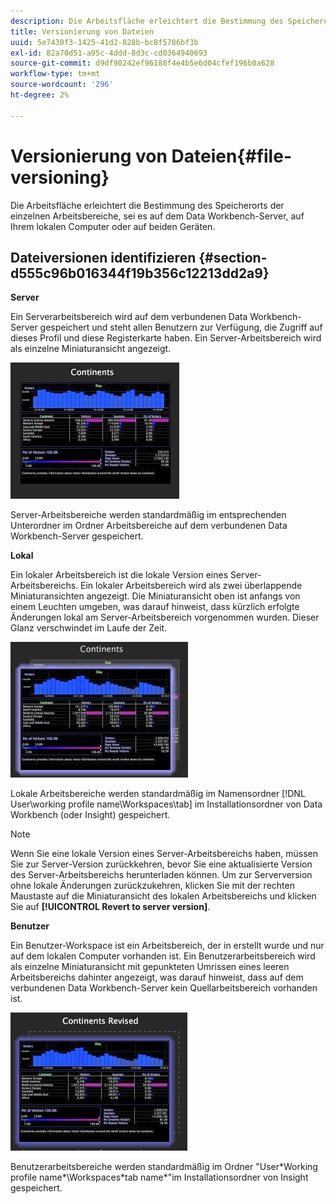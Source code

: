 ```yaml
---
description: Die Arbeitsfläche erleichtert die Bestimmung des Speicherorts der einzelnen Arbeitsbereiche, sei es auf dem Data Workbench-Server, auf Ihrem lokalen Computer oder auf beiden Geräten.
title: Versionierung von Dateien
uuid: 5e7430f3-1425-41d2-828b-bc8f5786bf3b
exl-id: 82a70d51-a95c-4ddd-8d3c-cd0364940693
source-git-commit: d9df90242ef96188f4e4b5e6d04cfef196b0a628
workflow-type: tm+mt
source-wordcount: '296'
ht-degree: 2%

---
```


# Versionierung von Dateien{#file-versioning}

Die Arbeitsfläche erleichtert die Bestimmung des Speicherorts der einzelnen Arbeitsbereiche, sei es auf dem Data Workbench-Server, auf Ihrem lokalen Computer oder auf beiden Geräten.

## Dateiversionen identifizieren {#section-d555c96b016344f19b356c12213dd2a9}

**Server**

Ein Serverarbeitsbereich wird auf dem verbundenen Data Workbench-Server gespeichert und steht allen Benutzern zur Verfügung, die Zugriff auf dieses Profil und diese Registerkarte haben. Ein Server-Arbeitsbereich wird als einzelne Miniaturansicht angezeigt.

![](assets/wsp_thumb_server.png)

Server-Arbeitsbereiche werden standardmäßig im entsprechenden Unterordner im Ordner Arbeitsbereiche auf dem verbundenen Data Workbench-Server gespeichert.

**Lokal**

Ein lokaler Arbeitsbereich ist die lokale Version eines Server-Arbeitsbereichs. Ein lokaler Arbeitsbereich wird als zwei überlappende Miniaturansichten angezeigt. Die Miniaturansicht oben ist anfangs von einem Leuchten umgeben, was darauf hinweist, dass kürzlich erfolgte Änderungen lokal am Server-Arbeitsbereich vorgenommen wurden. Dieser Glanz verschwindet im Laufe der Zeit.

![](assets/wsp_thumb_local.png)

Lokale Arbeitsbereiche werden standardmäßig im Namensordner [!DNL User\working profile name\Workspaces\tab] im Installationsordner von Data Workbench (oder Insight) gespeichert.

>[!NOTE]
>
>Wenn Sie eine lokale Version eines Server-Arbeitsbereichs haben, müssen Sie zur Server-Version zurückkehren, bevor Sie eine aktualisierte Version des Server-Arbeitsbereichs herunterladen können. Um zur Serverversion ohne lokale Änderungen zurückzukehren, klicken Sie mit der rechten Maustaste auf die Miniaturansicht des lokalen Arbeitsbereichs und klicken Sie auf **[!UICONTROL Revert to server version]**.

**Benutzer**

Ein Benutzer-Workspace ist ein Arbeitsbereich, der in erstellt wurde und nur auf dem lokalen Computer vorhanden ist. Ein Benutzerarbeitsbereich wird als einzelne Miniaturansicht mit gepunkteten Umrissen eines leeren Arbeitsbereichs dahinter angezeigt, was darauf hinweist, dass auf dem verbundenen Data Workbench-Server kein Quellarbeitsbereich vorhanden ist.

![](assets/wsp_thumb_user.png)

Benutzerarbeitsbereiche werden standardmäßig im Ordner &quot;User\*Working profile name*\Workspaces\*tab name*&quot;im Installationsordner von Insight gespeichert.
